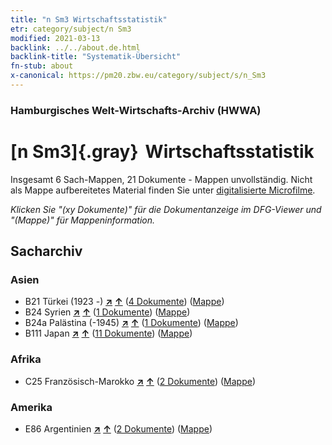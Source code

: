 ```yaml
---
title: "n Sm3 Wirtschaftsstatistik"
etr: category/subject/n Sm3
modified: 2021-03-13
backlink: ../../about.de.html
backlink-title: "Systematik-Übersicht"
fn-stub: about
x-canonical: https://pm20.zbw.eu/category/subject/s/n_Sm3
---
```


### Hamburgisches Welt-Wirtschafts-Archiv (HWWA)
# [n Sm3]{.gray}&#8201; Wirtschaftsstatistik&#160; 




Insgesamt 6 Sach-Mappen, 21 Dokumente - Mappen unvollständig.
Nicht als Mappe aufbereitetes Material finden Sie unter [digitalisierte Microfilme](/film/h1_sh.de.html).

_Klicken Sie "(xy Dokumente)" für die Dokumentanzeige im DFG-Viewer und "(Mappe)" für Mappeninformation._

## Sacharchiv




### Asien

- B21 Türkei (1923 -) [**&nearr;**](../../../geo/i/141111/about.de.html "Türkei (1923 -) (alle Mappen)") [**&uarr;**](../../../geo/about.de.html#B21 "Ländersystematik") (<a href="https://pm20.zbw.eu/dfgview/sh/141111,163251" title="über: Türkei (1923 -) : Wirtschaftsstatistik" target="_blank">4 Dokumente</a>) ([Mappe](../../../../folder/sh/1411xx/141111/1632xx/163251/about.de.html))
- B24 Syrien [**&nearr;**](../../../geo/i/141114/about.de.html "Syrien (alle Mappen)") [**&uarr;**](../../../geo/about.de.html#B24 "Ländersystematik") (<a href="https://pm20.zbw.eu/dfgview/sh/141114,163251" title="über: Syrien : Wirtschaftsstatistik" target="_blank">1 Dokumente</a>) ([Mappe](../../../../folder/sh/1411xx/141114/1632xx/163251/about.de.html))
- B24a Palästina (-1945) [**&nearr;**](../../../geo/i/141115/about.de.html "Palästina (-1945) (alle Mappen)") [**&uarr;**](../../../geo/about.de.html#B24a "Ländersystematik") (<a href="https://pm20.zbw.eu/dfgview/sh/141115,163251" title="über: Palästina (-1945) : Wirtschaftsstatistik" target="_blank">1 Dokumente</a>) ([Mappe](../../../../folder/sh/1411xx/141115/1632xx/163251/about.de.html))
- B111 Japan [**&nearr;**](../../../geo/i/141272/about.de.html "Japan (alle Mappen)") [**&uarr;**](../../../geo/about.de.html#B111 "Ländersystematik") (<a href="https://pm20.zbw.eu/dfgview/sh/141272,163251" title="über: Japan : Wirtschaftsstatistik" target="_blank">11 Dokumente</a>) ([Mappe](../../../../folder/sh/1412xx/141272/1632xx/163251/about.de.html))

### Afrika

- C25 Französisch-Marokko [**&nearr;**](../../../geo/i/141358/about.de.html "Französisch-Marokko (alle Mappen)") [**&uarr;**](../../../geo/about.de.html#C25 "Ländersystematik") (<a href="https://pm20.zbw.eu/dfgview/sh/141358,163251" title="über: Französisch-Marokko : Wirtschaftsstatistik" target="_blank">2 Dokumente</a>) ([Mappe](../../../../folder/sh/1413xx/141358/1632xx/163251/about.de.html))

### Amerika

- E86 Argentinien [**&nearr;**](../../../geo/i/141692/about.de.html "Argentinien (alle Mappen)") [**&uarr;**](../../../geo/about.de.html#E86 "Ländersystematik") (<a href="https://pm20.zbw.eu/dfgview/sh/141692,163251" title="über: Argentinien : Wirtschaftsstatistik" target="_blank">2 Dokumente</a>) ([Mappe](../../../../folder/sh/1416xx/141692/1632xx/163251/about.de.html))


